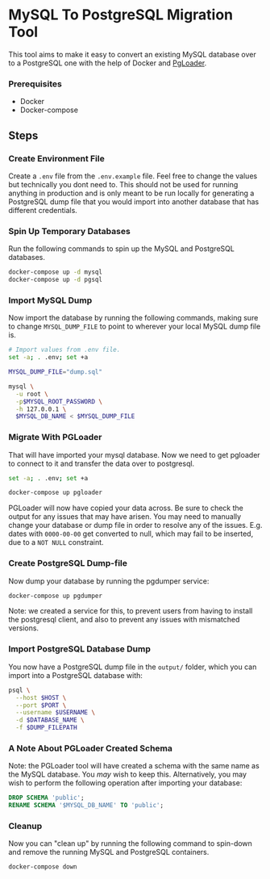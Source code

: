 MySQL To PostgreSQL Migration Tool
==================================

This tool aims to make it easy to convert an existing MySQL database over to a
PostgreSQL one with the help of Docker and
[PgLoader](https://github.com/dimitri/pgloader).


### Prerequisites
* Docker
* Docker-compose


## Steps

### Create Environment File
Create a `.env` file from the `.env.example` file. Feel free to change the
values but technically you dont need to. This should not be used for running
anything in production and is only meant to be run locally for generating a
PostgreSQL dump file that you would import into another database that has
different credentials.


### Spin Up Temporary Databases
Run the following commands to spin up the MySQL and PostgreSQL databases.

```bash
docker-compose up -d mysql
docker-compose up -d pgsql
```

### Import MySQL Dump
Now import the database by running the following commands, making sure to
change `MYSQL_DUMP_FILE` to point to wherever your local MySQL dump file is.

```bash
# Import values from .env file.
set -a; . .env; set +a

MYSQL_DUMP_FILE="dump.sql"

mysql \
  -u root \
  -p$MYSQL_ROOT_PASSWORD \
  -h 127.0.0.1 \
  $MYSQL_DB_NAME < $MYSQL_DUMP_FILE
```

### Migrate With PGLoader
That will have imported your mysql database. Now we need to get pgloader to
connect to it and transfer the data over to postgresql.

```bash
set -a; . .env; set +a

docker-compose up pgloader
```

PGLoader will now have copied your data across. Be sure to check the output for
any issues that may have arisen. You may need to manually change your database
or dump file in order to resolve any of the issues. E.g. dates with `0000-00-00`
get converted to null, which may fail to be inserted, due to a `NOT NULL`
constraint.

### Create PostgreSQL Dump-file
Now dump your database by running the pgdumper service:

```bash
docker-compose up pgdumper
```

Note: we created a service for this, to prevent users from having to install the postgresql client,
and also to prevent any issues with mismatched versions.

### Import PostgreSQL Database Dump
You now have a PostgreSQL dump file in the `output/` folder, which you can import into a
PostgreSQL database with:

```bash
psql \
  --host $HOST \
  --port $PORT \
  --username $USERNAME \
  -d $DATABASE_NAME \
  -f $DUMP_FILEPATH
```


### A Note About PGLoader Created Schema
Note: the PGLoader tool will have created a schema with the same name as the MySQL database. You *may* wish to keep this. Alternatively, you may wish to perform the following operation after importing your database:

```sql
DROP SCHEMA 'public';
RENAME SCHEMA '$MYSQL_DB_NAME' TO 'public';
```

### Cleanup
Now you can "clean up" by running the following command to spin-down and remove the running MySQL
and PostgreSQL containers.

```bash
docker-compose down
```

